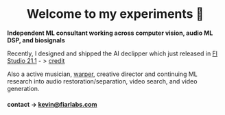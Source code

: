<h1 align="center">
Welcome to my experiments 👋 </font>
</h1>

**Independent ML consultant working across computer vision, audio ML DSP, and biosignals**

Recently, I designed and shipped the AI declipper which just released in [Fl Studio 21.1](https://www.image-line.com/fl-studio-learning/fl-studio-online-manual/html/plugins/editortool_clean.htm#declip)  - > [
credit](https://www.image-line.com/fl-studio-learning/fl-studio-online-manual/html/plugins/editortool_clean.htm#declip)

Also a active musician, [warper](https://github.com/Sxela/WarpFusion), creative director  and continuing ML research into audio restoration/separation, video search, and video generation.

#### contact -> kevin@fiarlabs.com



<!--
**ksasso1028/ksasso1028** is a ✨ _special_ ✨ repository because its `README.md` (this file) appears on your GitHub profile.

Here are some ideas to get you started:

- 🔭 I’m currently working on ...
- 🌱 I’m currently learning ...
- 👯 I’m looking to collaborate on ...
- 🤔 I’m looking for help with ...
- 💬 Ask me about ...
- 📫 How to reach me: ...
- 😄 Pronouns: ...
- ⚡ Fun fact: ...
-->

